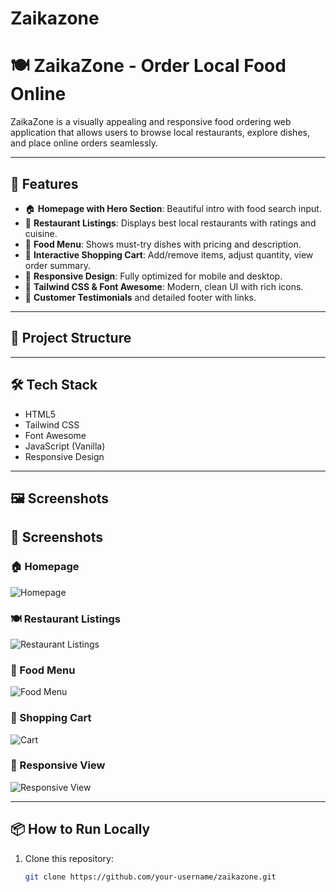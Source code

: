 # Zaikazone
# 🍽️ ZaikaZone - Order Local Food Online

ZaikaZone is a visually appealing and responsive food ordering web application that allows users to browse local restaurants, explore dishes, and place online orders seamlessly.

---

## 🚀 Features

- 🏠 **Homepage with Hero Section**: Beautiful intro with food search input.
- 🧾 **Restaurant Listings**: Displays best local restaurants with ratings and cuisine.
- 🍛 **Food Menu**: Shows must-try dishes with pricing and description.
- 🛒 **Interactive Shopping Cart**: Add/remove items, adjust quantity, view order summary.
- 📱 **Responsive Design**: Fully optimized for mobile and desktop.
- 🌙 **Tailwind CSS & Font Awesome**: Modern, clean UI with rich icons.
- 💬 **Customer Testimonials** and detailed footer with links.

---

## 📂 Project Structure



---

## 🛠️ Tech Stack

- HTML5
- Tailwind CSS
- Font Awesome
- JavaScript (Vanilla)
- Responsive Design

---

## 🖼️ Screenshots

## 📸 Screenshots

### 🏠 Homepage
![Homepage](./homepage.png)

### 🍽️ Restaurant Listings
![Restaurant Listings](./restaurant.png)

### 🍛 Food Menu
![Food Menu](./foodmenu.png)

### 🛒 Shopping Cart
![Cart](./cart.png)

### 📱 Responsive View
![Responsive View](./responsive.png)


---

## 📦 How to Run Locally

1. Clone this repository:
   ```bash
   git clone https://github.com/your-username/zaikazone.git

